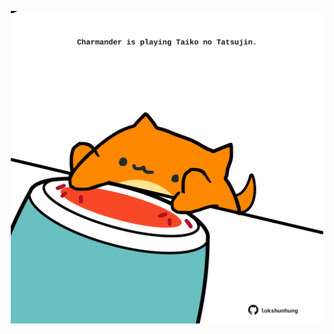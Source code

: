 <!-- built at 07/09/2022, 06:22:57 UTC -->
<p align="center">
  <img width="500" height="500" src="./ReadmeImage.svg">
</p>

